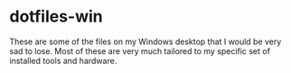 # dotfiles-win

These are some of the files on my Windows desktop that I would be very sad to lose. Most of these are very much tailored to my specific set of installed tools and hardware.